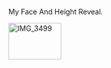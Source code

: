 My Face And Height Reveal.

<img width="104" height="72" alt="IMG_3499" src="https://github.com/user-attachments/assets/26afa80e-f0cc-41ce-910a-0f4357553845" />
